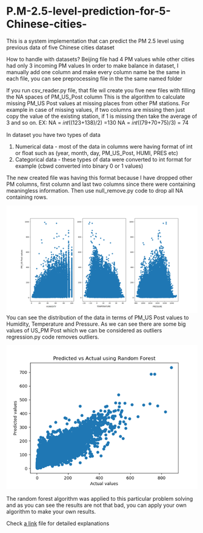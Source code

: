 # P.M-2.5-level-prediction-for-5-Chinese-cities-
This is a system implementation that can predict the PM 2.5  level using previous data of five Chinese cities dataset

How to handle with datasets? Beijing file had 4 PM values while other cities had only 3 incoming PM values 
In order to make balance in dataset, I manually add one column and make every column name be the same in each file, 
you can see preprocessing file in the the same named folder

If you run csv_reader.py file, that file wil create you five new files with filling the NA spaces of PM_US_Post column
This is the algorithm to calculate missing PM_US Post values at missing places from other PM stations. For example in case of missing values,
if two columns are missing then just copy the value of the existing station, if 1 is missing then take the average of 3 and so on.
EX:
NA = 𝑖𝑛𝑡((123+138)/2) =130 
NA = 𝑖𝑛𝑡((79+70+75)/3) = 74

In dataset you have two types of data
1) Numerical data - most of the data in columns were having format of int or float such as (year, month, day, PM_US_Post, HUMI, PRES etc)
2) Categorical data - these types of data were converted to int format for example (cbwd converted into binary 0 or 1 values)

The new created file was having this format because I have dropped other PM columns, first column and last two columns since 
there were containing meaningless information. Then use null_remove.py code to drop all NA containing rows.


![Alt text](/Figure_1.png)
 You can see the distribution of the data in terms of PM_US Post values to Humidity, Temperature and Pressure. As we can see there are some big values of US_PM Post which we can be considered as outliers regression.py code removes outliers.
 
 
 
![Alt text](/random_forest.png)

The random forest algorithm was applied to this particular problem solving and as you can see the results are not that bad, you can apply your own algorithm to make your own results.

Check [a link](https://github.com/Usmankhujaev/P.M-2.5-level-prediction-for-5-Chinese-cities-/edit/master/README.md) file for detailed explanations
